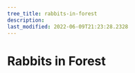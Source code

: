 ```yaml
---
tree_title: rabbits-in-forest
description: 
last_modified: 2022-06-09T21:23:28.2328
---
```


# Rabbits in Forest
